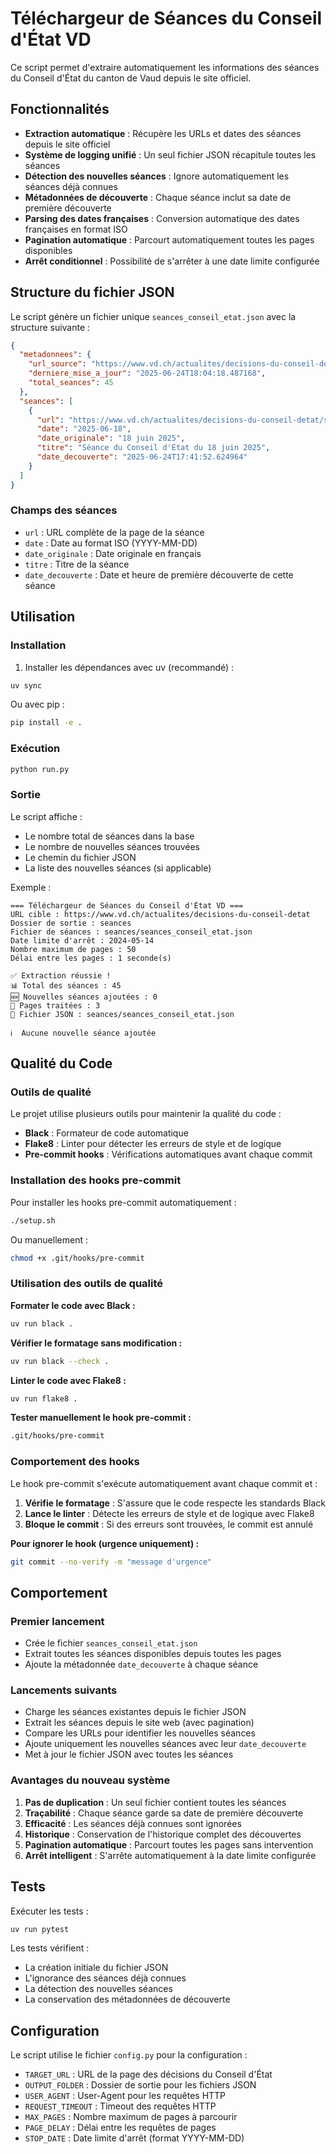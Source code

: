 # Téléchargeur de Séances du Conseil d'État VD

Ce script permet d'extraire automatiquement les informations des séances du Conseil d'État du canton de Vaud depuis le site officiel.

## Fonctionnalités

- **Extraction automatique** : Récupère les URLs et dates des séances depuis le site officiel
- **Système de logging unifié** : Un seul fichier JSON récapitule toutes les séances
- **Détection des nouvelles séances** : Ignore automatiquement les séances déjà connues
- **Métadonnées de découverte** : Chaque séance inclut sa date de première découverte
- **Parsing des dates françaises** : Conversion automatique des dates françaises en format ISO
- **Pagination automatique** : Parcourt automatiquement toutes les pages disponibles
- **Arrêt conditionnel** : Possibilité de s'arrêter à une date limite configurée

## Structure du fichier JSON

Le script génère un fichier unique `seances_conseil_etat.json` avec la structure suivante :

```json
{
  "metadonnees": {
    "url_source": "https://www.vd.ch/actualites/decisions-du-conseil-detat",
    "derniere_mise_a_jour": "2025-06-24T18:04:18.487168",
    "total_seances": 45
  },
  "seances": [
    {
      "url": "https://www.vd.ch/actualites/decisions-du-conseil-detat/seance-du-conseil-detat/seance/1029290",
      "date": "2025-06-18",
      "date_originale": "18 juin 2025",
      "titre": "Séance du Conseil d'Etat du 18 juin 2025",
      "date_decouverte": "2025-06-24T17:41:52.624964"
    }
  ]
}
```

### Champs des séances

- `url` : URL complète de la page de la séance
- `date` : Date au format ISO (YYYY-MM-DD)
- `date_originale` : Date originale en français
- `titre` : Titre de la séance
- `date_decouverte` : Date et heure de première découverte de cette séance

## Utilisation

### Installation

1. Installer les dépendances avec uv (recommandé) :

```bash
uv sync
```

Ou avec pip :

```bash
pip install -e .
```

### Exécution

```bash
python run.py
```

### Sortie

Le script affiche :

- Le nombre total de séances dans la base
- Le nombre de nouvelles séances trouvées
- Le chemin du fichier JSON
- La liste des nouvelles séances (si applicable)

Exemple :

```
=== Téléchargeur de Séances du Conseil d'État VD ===
URL cible : https://www.vd.ch/actualites/decisions-du-conseil-detat
Dossier de sortie : seances
Fichier de séances : seances/seances_conseil_etat.json
Date limite d'arrêt : 2024-05-14
Nombre maximum de pages : 50
Délai entre les pages : 1 seconde(s)

✅ Extraction réussie !
📊 Total des séances : 45
🆕 Nouvelles séances ajoutées : 0
📄 Pages traitées : 3
📁 Fichier JSON : seances/seances_conseil_etat.json

ℹ️  Aucune nouvelle séance ajoutée
```

## Qualité du Code

### Outils de qualité

Le projet utilise plusieurs outils pour maintenir la qualité du code :

- **Black** : Formateur de code automatique
- **Flake8** : Linter pour détecter les erreurs de style et de logique
- **Pre-commit hooks** : Vérifications automatiques avant chaque commit

### Installation des hooks pre-commit

Pour installer les hooks pre-commit automatiquement :

```bash
./setup.sh
```

Ou manuellement :

```bash
chmod +x .git/hooks/pre-commit
```

### Utilisation des outils de qualité

**Formater le code avec Black :**

```bash
uv run black .
```

**Vérifier le formatage sans modification :**

```bash
uv run black --check .
```

**Linter le code avec Flake8 :**

```bash
uv run flake8 .
```

**Tester manuellement le hook pre-commit :**

```bash
.git/hooks/pre-commit
```

### Comportement des hooks

Le hook pre-commit s'exécute automatiquement avant chaque commit et :

1. **Vérifie le formatage** : S'assure que le code respecte les standards Black
2. **Lance le linter** : Détecte les erreurs de style et de logique avec Flake8
3. **Bloque le commit** : Si des erreurs sont trouvées, le commit est annulé

**Pour ignorer le hook (urgence uniquement) :**

```bash
git commit --no-verify -m "message d'urgence"
```

## Comportement

### Premier lancement

- Crée le fichier `seances_conseil_etat.json`
- Extrait toutes les séances disponibles depuis toutes les pages
- Ajoute la métadonnée `date_decouverte` à chaque séance

### Lancements suivants

- Charge les séances existantes depuis le fichier JSON
- Extrait les séances depuis le site web (avec pagination)
- Compare les URLs pour identifier les nouvelles séances
- Ajoute uniquement les nouvelles séances avec leur `date_decouverte`
- Met à jour le fichier JSON avec toutes les séances

### Avantages du nouveau système

1. **Pas de duplication** : Un seul fichier contient toutes les séances
2. **Traçabilité** : Chaque séance garde sa date de première découverte
3. **Efficacité** : Les séances déjà connues sont ignorées
4. **Historique** : Conservation de l'historique complet des découvertes
5. **Pagination automatique** : Parcourt toutes les pages sans intervention
6. **Arrêt intelligent** : S'arrête automatiquement à la date limite configurée

## Tests

Exécuter les tests :

```bash
uv run pytest
```

Les tests vérifient :

- La création initiale du fichier JSON
- L'ignorance des séances déjà connues
- La détection des nouvelles séances
- La conservation des métadonnées de découverte

## Configuration

Le script utilise le fichier `config.py` pour la configuration :

- `TARGET_URL` : URL de la page des décisions du Conseil d'État
- `OUTPUT_FOLDER` : Dossier de sortie pour les fichiers JSON
- `USER_AGENT` : User-Agent pour les requêtes HTTP
- `REQUEST_TIMEOUT` : Timeout des requêtes HTTP
- `MAX_PAGES` : Nombre maximum de pages à parcourir
- `PAGE_DELAY` : Délai entre les requêtes de pages
- `STOP_DATE` : Date limite d'arrêt (format YYYY-MM-DD)
